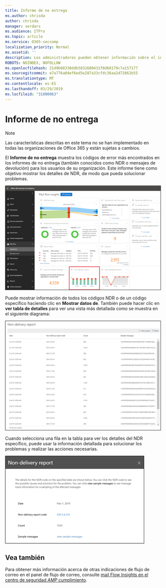 ```yaml
---
title: Informe de no entrega
ms.author: chrisda
author: chrisda
manager: serdars
ms.audience: ITPro
ms.topic: article
ms.service: O365-seccomp
localization_priority: Normal
ms.assetid: ''
description: Los administradores pueden obtener información sobre el informe de no entrega en el panel de flujo de correo en el centro de seguridad & cumplimiento.
ROBOTS: NOINDEX, NOFOLLOW
ms.openlocfilehash: 21d9b08330ddb5832600431f0d60179c7a157177
ms.sourcegitcommit: e7a776a04ef6ed5e287a33cfdc36aa2d72862b55
ms.translationtype: MT
ms.contentlocale: es-ES
ms.lasthandoff: 03/29/2019
ms.locfileid: "31000063"
---
```

# <a name="non-delivery-report"></a>Informe de no entrega

> [!NOTE]
> Las características descritas en este tema no se han implementado en todas las organizaciones de Office 365 y están sujetas a cambios.

El **Informe de no entrega** muestra los códigos de error más encontrados en los informes de no entrega (también conocidos como NDR o mensajes de devolución) para los usuarios de su organización. Este informe tiene como objetivo mostrar los detalles de NDR, de modo que pueda solucionar problemas.

![El informe de no entrega del panel de flujo de correo en el centro de seguridad & cumplimiento](media/non-delivery-report-selected.png)

Puede mostrar información de todos los códigos NDR o de un código específico haciendo clic en **Mostrar datos de**. También puede hacer clic en **ver tabla de detalles** para ver una vista más detallada como se muestra en el siguiente diagrama:

![Ver la tabla de detalles en el informe de no entrega](media/non-delivery-report-view-details-table.png)

Cuando selecciona una fila en la tabla para ver los detalles del NDR específico, puede usar la información detallada para solucionar los problemas y realizar las acciones necesarias.

![Seleccionar una fila en la tabla de detalles en el informe de no entrega](media/non-delivery-report-details-table-select-row.png)

## <a name="see-also"></a>Vea también

Para obtener más información acerca de otras indicaciones de flujo de correo en el panel de flujo de correo, consulte [mail Flow Insights en el centro de seguridad _AMP_ cumplimiento](mail-flow-insights-v2.md).
